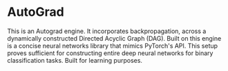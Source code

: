 # AutoGrad
This is an Autograd engine. It incorporates backpropagation, across a dynamically constructed Directed Acyclic Graph (DAG). Built on this engine is a concise neural networks library that mimics PyTorch's API. This setup proves sufficient for constructing entire deep neural networks for binary classification tasks. Built for learning purposes.
